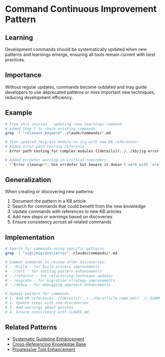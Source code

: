 # Command Continuous Improvement Pattern

## Learning
Development commands should be systematically updated when new patterns and learnings emerge, ensuring all tools remain current with best practices.

## Importance
Without regular updates, commands become outdated and may guide developers to use deprecated patterns or miss important new techniques, reducing development efficiency.

## Example
```bash
# From this session - updating /new-learnings command
# Added Step 7 to check existing commands:
grep -l "relevant_keyword" .claude/commands/*.md

# Then updated /migrate-module-to-zig with new KB references:
# Added error path testing reference
- Error path testing for complex modules ([details](../../kb/zig-error-path-testing-pattern.md))  // EXAMPLE: Future article

# Added errdefer warning in critical reminders
- **Error cleanup**: Use errdefer but beware it doesn't work with `orelse return null` ([details](../../kb/zig-errdefer-value-capture-pattern.md))  // EXAMPLE: Future article
```

## Generalization
When creating or discovering new patterns:
1. Document the pattern in a KB article
2. Search for commands that could benefit from the new knowledge
3. Update commands with references to new KB articles
4. Add new steps or warnings based on discoveries
5. Ensure consistency across all related commands

## Implementation
```bash
# Search for commands using specific patterns
grep -l "zig\|migrate\|error" .claude/commands/*.md

# Common commands to review after discoveries:
# - /build - for build process improvements
# - /test - for testing pattern enhancements  
# - /refactor - for refactoring technique updates
# - /migrate - for migration strategy improvements
# - /debug - for debugging approach enhancements

# Update pattern for commands:
# 1. Add KB references: ([details](../../kb/article-name.md))  // EXAMPLE: Replace with actual article
# 2. Update steps with new discoveries
# 3. Add warnings about gotchas
# 4. Ensure consistency with CLAUDE.md
```

## Related Patterns
- [Systematic Guideline Enhancement](systematic-guideline-enhancement.md)
- [Cross-Referencing Knowledge Base](cross-referencing-knowledge-base.md)
- [Progressive Tool Enhancement](progressive-tool-enhancement.md)